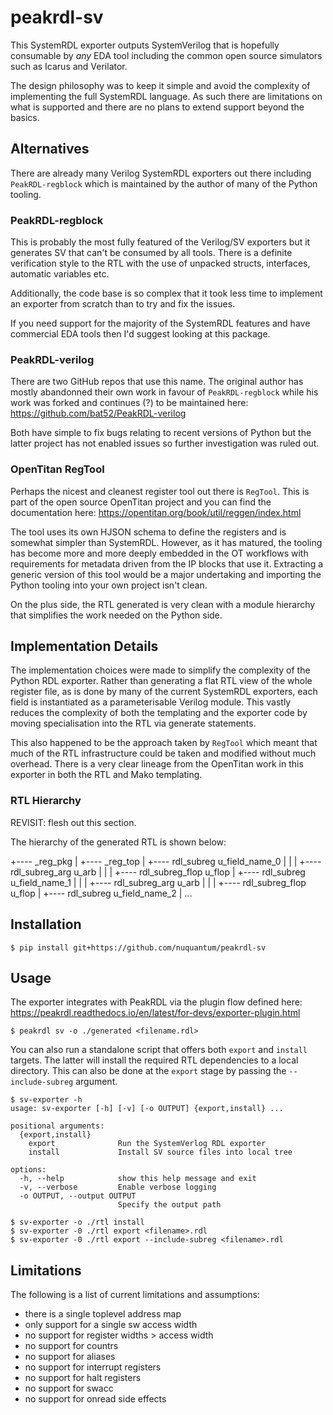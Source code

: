 # peakrdl-sv

This SystemRDL exporter outputs SystemVerilog that is hopefully consumable by *any*
EDA tool including the common open source simulators such as Icarus and Verilator.

The design philosophy was to keep it simple and avoid the complexity of implementing
the full SystemRDL language.  As such there are limitations on what is supported and
there are no plans to extend support beyond the basics.

## Alternatives

There are already many Verilog SystemRDL exporters out there including `PeakRDL-regblock`
which is maintained by the author of many of the Python tooling.

### PeakRDL-regblock

This is probably the most fully featured of the Verilog/SV exporters but it generates
SV that can't be consumed by all tools.  There is a definite verification style to the
RTL with the use of unpacked structs, interfaces, automatic variables etc.

Additionally, the code base is so complex that it took less time to implement an exporter
from scratch than to try and fix the issues.

If you need support for the majority of the SystemRDL features and have commercial EDA
tools then I'd suggest looking at this package.

### PeakRDL-verilog

There are two GitHub repos that use this name.  The original author has mostly abandonned
their own work in favour of `PeakRDL-regblock` while his work was forked and continues (?)
to be maintained here: https://github.com/bat52/PeakRDL-verilog

Both have simple to fix bugs relating to recent versions of Python but the latter project
has not enabled issues so further investigation was ruled out.

### OpenTitan RegTool

Perhaps the nicest and cleanest register tool out there is `RegTool`.  This is part of the
open source OpenTitan project and you can find the documentation here:
https://opentitan.org/book/util/reggen/index.html

The tool uses its own HJSON schema to define the registers and is somewhat simpler than
SystemRDL.  However, as it has matured, the tooling has become more and more deeply
embedded in the OT workflows with requirements for metadata driven from the IP blocks
that use it.  Extracting a generic version of this tool would be a major undertaking and
importing the Python tooling into your own project isn't clean.

On the plus side, the RTL generated is very clean with a module hierarchy that simplifies
the work needed on the Python side.

## Implementation Details

The implementation choices were made to simplify the complexity of the Python RDL
exporter.  Rather than generating a flat RTL view of the whole register file, as is
done by many of the current SystemRDL exporters, each field is instantiated as a
parameterisable Verilog module.  This vastly reduces the complexity of both the
templating and the exporter code by moving specialisation into the RTL via generate
statements.

This also happened to be the approach taken by `RegTool` which meant that much of the RTL
infrastructure could be taken and modified without much overhead.  There is a very clear
lineage from the OpenTitan work in this exporter in both the RTL and Mako templating.

### RTL Hierarchy

REVISIT: flesh out this section.

The hierarchy of the generated RTL is shown below:

 +---- <block>_reg_pkg
 |
 +---- <block>_reg_top
          |
          +---- rdl_subreg u_field_name_0
          |        |
          |        +---- rdl_subreg_arg u_arb
          |        |
          |        +---- rdl_subreg_flop u_flop
          |
          +---- rdl_subreg u_field_name_1
          |        |
          |        +---- rdl_subreg_arg u_arb
          |        |
          |        +---- rdl_subreg_flop u_flop
          |
          +---- rdl_subreg u_field_name_2
          |
          ...



## Installation

```
$ pip install git+https://github.com/nuquantum/peakrdl-sv
```

## Usage

The exporter integrates with PeakRDL via the plugin flow defined here:
https://peakrdl.readthedocs.io/en/latest/for-devs/exporter-plugin.html

```
$ peakrdl sv -o ./generated <filename.rdl>
```

You can also run a standalone script that offers both `export` and `install`
targets.  The latter will install the required RTL dependencies to a local directory.
This can also be done at the `export` stage by passing the `--include-subreg` argument.

```
$ sv-exporter -h
usage: sv-exporter [-h] [-v] [-o OUTPUT] {export,install} ...

positional arguments:
  {export,install}
    export              Run the SystemVerlog RDL exporter
    install             Install SV source files into local tree

options:
  -h, --help            show this help message and exit
  -v, --verbose         Enable verbose logging
  -o OUTPUT, --output OUTPUT
                        Specify the output path

$ sv-exporter -o ./rtl install
$ sv-exporter -0 ./rtl export <filename>.rdl
$ sv-exporter -0 ./rtl export --include-subreg <filename>.rdl
```

## Limitations

The following is a list of current limitations and assumptions:

* there is a single toplevel address map
* only support for a single sw access width
* no support for register widths > access width
* no support for countrs
* no support for aliases
* no support for interrupt registers
* no support for halt registers
* no support for swacc
* no support for onread side effects
